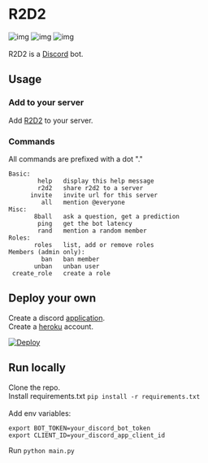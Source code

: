 # R2D2
![img](https://img.shields.io/badge/discord-bot-blueviolet?style=for-the-badge&logo=discord)
![img](https://img.shields.io/badge/code-python-blue?style=for-the-badge&logo=python)
![img](https://img.shields.io/badge/code_style-black-black?style=for-the-badge)
<br /><br />
R2D2 is a [Discord](https://discord.com/) bot.

## Usage

### Add to your server
Add [R2D2](https://discord.com/api/oauth2/authorize?client_id=751926044960882829&permissions=8&scope=bot) to your server.

### Commands

All commands are prefixed with a dot "." <br />
```
Basic:
        help   display this help message
        r2d2   share r2d2 to a server
      invite   invite url for this server
         all   mention @everyone
Misc:
       8ball   ask a question, get a prediction
        ping   get the bot latency
        rand   mention a random member
Roles:
       roles   list, add or remove roles
Members (admin only):
         ban   ban member
       unban   unban user
 create_role   create a role
```

## Deploy your own

Create a discord [application](https://discordpy.readthedocs.io/en/latest/discord.html). <br />
Create a [heroku](https://heroku.com) account. <br />

[![Deploy](https://www.herokucdn.com/deploy/button.svg)](https://heroku.com/deploy?template=https://github.com/dferndz/r2d2)

## Run locally

Clone the repo. <br />
Install requirements.txt ```pip install -r requirements.txt``` <br /><br />
Add env variables:
```
export BOT_TOKEN=your_discord_bot_token
export CLIENT_ID=your_discord_app_client_id
```
Run ```python main.py```
